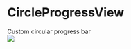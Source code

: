 # CircleProgressView
Custom circular progress bar<br/>
![](https://github.com/PakJoJo/CircleProgressView/)
